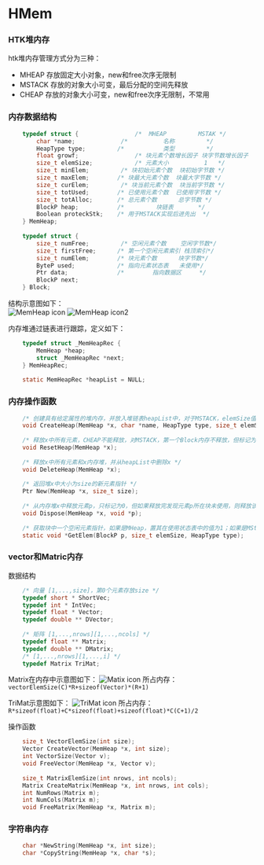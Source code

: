 # HMem
### HTK堆内存
htk堆内存管理方式分为三种：

- MHEAP 存放固定大小对象，new和free次序无限制
- MSTACK 存放的对象大小可变，最后分配的空间先释放
- CHEAP 存放的对象大小可变，new和free次序无限制，不常用

### 内存数据结构
~~~c
	typedef struct {				/*  MHEAP         MSTAK */
		char *name;				/* 			名称         */
		HeapType type;         /* 			类型         */
		float growf;				/* 块元素个数增长因子 块字节数增长因子    */
		size_t elemSize;			/* 元素大小          1   */
		size_t minElem;			/* 块初始元素个数  块初始字节数 */
		size_t maxElem;        /* 块最大元素个数  块最大字节数 */
		size_t curElem;			/* 块当前元素个数  块当前字节数 */
		size_t totUsed;        /* 已使用元素个数  已使用字节数 */
		size_t totAlloc;       /* 总元素个数      总字节数 */
		BlockP heap;           /*         块链表       */
		Boolean proteckStk;    /* 用于MSTACK实现后进先出  */
	} MemHeap;
	
	typedef struct {
		size_t numFree;			/* 空闲元素个数    空闲字节数*/
		size_t firstFree;      /* 第一个空闲元素索引 栈顶索引*/
		size_t numElem;        /* 块元素个数      块字节数*/
		ByteP used;            /* 指向元素状态表   未使用*/
		Ptr data;              /*        指向数据区     */
		BlockP next;
	} Block;
~~~
结构示意图如下：	
![MemHeap icon](http://img.blog.csdn.net/20140901172805404?watermark/2/text/aHR0cDovL2Jsb2cuY3Nkbi5uZXQvcmFpbnlsb3ZlMQ==/font/5a6L5L2T/fontsize/400/fill/I0JBQkFCMA==/dissolve/70/gravity/Center)
![MemHeap icon2](http://img.blog.csdn.net/20140901173002763?watermark/2/text/aHR0cDovL2Jsb2cuY3Nkbi5uZXQvcmFpbnlsb3ZlMQ==/font/5a6L5L2T/fontsize/400/fill/I0JBQkFCMA==/dissolve/70/gravity/Center)

内存堆通过链表进行跟踪，定义如下：

~~~c
	typedef struct _MemHeapRec {
		MemHeap *heap;
		struct _MemHeapRec *next;
	} MemHeapRec;
	
	static MemHeapRec *heapList = NULL;
~~~

### 内存操作函数
~~~c
	/* 创建具有给定属性的堆内存，并放入堆链表heapList中，对于MSTACK，elemSize值必须为1 */
	void CreateHeap(MemHeap *x, char *name, HeapType type, size_t elemSize, float growf, size_t numElem, size_t maxElem);
	
	/* 释放x中所有元素，CHEAP不能释放，对MSTACK，第一个Block内存不释放，但标记为未使用，原因未知？ */
	void ResetHeap(MemHeap *x);
	
	/* 释放x中所有元素和x内存堆，并从heapList中删除x */
	void DeleteHeap(MemHeap *x);
	
	/* 返回堆x中大小为size的新元素指针 */
	Ptr New(MemHeap *x, size_t size);
	
	/* 从内存堆x中释放元素p，只标记为0，但如果释放完发现元素p所在块未使用，则释放该块 */
	void Dispose(MemHeap *x, void *p);
	
	/* 获取块中一个空闲元素指针，如果是MHeap，置其在使用状态表中的值为1；如果是MStack，返回大小为elemSize字节数的区域指针 */
	static void *GetElem(BlockP p, size_t elemSize, HeapType type);
~~~
### vector和Matric内存
数据结构

~~~c
	/* 向量 [1,...,size]，第0个元素存放size */
	typedef short * ShortVec;
	typedef int * IntVec;
	typedef float * Vector;
	typedef double ** DVector;
	
	/* 矩阵 [1,...,nrows][1,...,ncols] */
	typedef float ** Matrix;
	typedef double ** DMatrix;
	/* [1,...,nrows][1,...,i] */
	typedef Matrix TriMat;
~~~
Matrix在内存中示意图如下：
![Matix icon](http://pic002.cnblogs.com/images/2011/285259/2011032510454697.jpg)
所占内存：`vectorElemSize(C)*R+sizeof(Vector)*(R+1)`

TriMat示意图如下：
![TriMat icon](http://pic002.cnblogs.com/images/2011/285259/2011032510481284.jpg)
所占内存：`R*sizeof(float)+C*sizeof(float)+sizeof(float)*C(C+1)/2`

操作函数

~~~c
	size_t VectorElemSize(int size);
	Vector CreateVector(MemHeap *x, int size);
	int VectorSize(Vector v);
	void FreeVector(MemHeap *x, Vector v);
	
	size_t MatrixElemSize(int nrows, int ncols);
	Matrix CreateMatrix(MemHeap *x, int nrows, int cols);
	int NumRows(Matrix m);
	int NumCols(Matrix m);
	void FreeMatrix(MemHeap *x, Matrix m);
~~~

### 字符串内存
~~~c
	char *NewString(MemHeap *x, int size);
	char *CopyString(MemHeap *x, char *s);
~~~